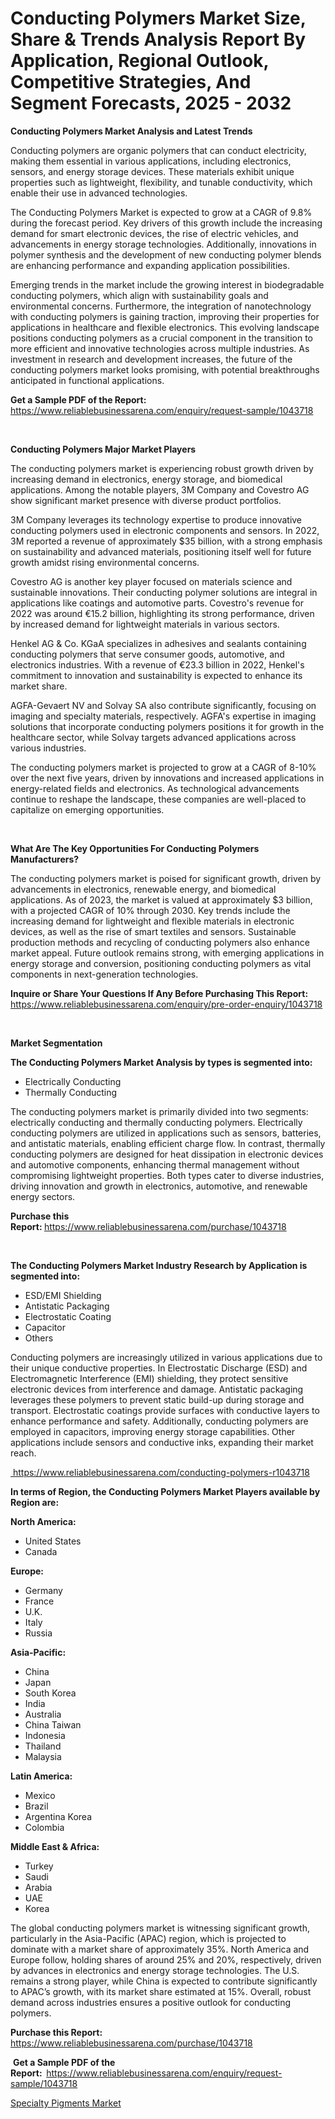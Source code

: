 <p><h1>Conducting Polymers Market Size, Share & Trends Analysis Report By Application, Regional Outlook, Competitive Strategies, And Segment Forecasts, 2025 - 2032</h1></p><p><strong>Conducting Polymers Market Analysis and Latest Trends</strong></p>
<p><p>Conducting polymers are organic polymers that can conduct electricity, making them essential in various applications, including electronics, sensors, and energy storage devices. These materials exhibit unique properties such as lightweight, flexibility, and tunable conductivity, which enable their use in advanced technologies.</p><p>The Conducting Polymers Market is expected to grow at a CAGR of 9.8% during the forecast period. Key drivers of this growth include the increasing demand for smart electronic devices, the rise of electric vehicles, and advancements in energy storage technologies. Additionally, innovations in polymer synthesis and the development of new conducting polymer blends are enhancing performance and expanding application possibilities.</p><p>Emerging trends in the market include the growing interest in biodegradable conducting polymers, which align with sustainability goals and environmental concerns. Furthermore, the integration of nanotechnology with conducting polymers is gaining traction, improving their properties for applications in healthcare and flexible electronics. This evolving landscape positions conducting polymers as a crucial component in the transition to more efficient and innovative technologies across multiple industries. As investment in research and development increases, the future of the conducting polymers market looks promising, with potential breakthroughs anticipated in functional applications.</p></p>
<p><strong>Get a Sample PDF of the Report:&nbsp;</strong> <a href="https://www.reliablebusinessarena.com/enquiry/request-sample/1043718?utm_campaign=3504&utm_medium=2&utm_source=Github&utm_content=ia&utm_term=01042025&utm_id=conducting-polymers">https://www.reliablebusinessarena.com/enquiry/request-sample/1043718</a></p>
<p>&nbsp;</p>
<p><strong>Conducting Polymers Major Market Players</strong></p>
<p><p>The conducting polymers market is experiencing robust growth driven by increasing demand in electronics, energy storage, and biomedical applications. Among the notable players, 3M Company and Covestro AG show significant market presence with diverse product portfolios.</p><p>3M Company leverages its technology expertise to produce innovative conducting polymers used in electronic components and sensors. In 2022, 3M reported a revenue of approximately $35 billion, with a strong emphasis on sustainability and advanced materials, positioning itself well for future growth amidst rising environmental concerns.</p><p>Covestro AG is another key player focused on materials science and sustainable innovations. Their conducting polymer solutions are integral in applications like coatings and automotive parts. Covestro's revenue for 2022 was around €15.2 billion, highlighting its strong performance, driven by increased demand for lightweight materials in various sectors.</p><p>Henkel AG & Co. KGaA specializes in adhesives and sealants containing conducting polymers that serve consumer goods, automotive, and electronics industries. With a revenue of €23.3 billion in 2022, Henkel's commitment to innovation and sustainability is expected to enhance its market share.</p><p>AGFA-Gevaert NV and Solvay SA also contribute significantly, focusing on imaging and specialty materials, respectively. AGFA's expertise in imaging solutions that incorporate conducting polymers positions it for growth in the healthcare sector, while Solvay targets advanced applications across various industries.</p><p>The conducting polymers market is projected to grow at a CAGR of 8-10% over the next five years, driven by innovations and increased applications in energy-related fields and electronics. As technological advancements continue to reshape the landscape, these companies are well-placed to capitalize on emerging opportunities.</p></p>
<p>&nbsp;</p>
<p><strong>What Are The Key Opportunities For Conducting Polymers Manufacturers?</strong></p>
<p><p>The conducting polymers market is poised for significant growth, driven by advancements in electronics, renewable energy, and biomedical applications. As of 2023, the market is valued at approximately $3 billion, with a projected CAGR of 10% through 2030. Key trends include the increasing demand for lightweight and flexible materials in electronic devices, as well as the rise of smart textiles and sensors. Sustainable production methods and recycling of conducting polymers also enhance market appeal. Future outlook remains strong, with emerging applications in energy storage and conversion, positioning conducting polymers as vital components in next-generation technologies.</p></p>
<p><strong>Inquire or Share Your Questions If Any Before Purchasing This Report:</strong> <a href="https://www.reliablebusinessarena.com/enquiry/pre-order-enquiry/1043718?utm_campaign=3504&utm_medium=2&utm_source=Github&utm_content=ia&utm_term=01042025&utm_id=conducting-polymers">https://www.reliablebusinessarena.com/enquiry/pre-order-enquiry/1043718</a></p>
<p>&nbsp;</p>
<p><strong>Market Segmentation</strong></p>
<p><strong>The Conducting Polymers Market Analysis by types is segmented into:</strong></p>
<p><ul><li>Electrically Conducting</li><li>Thermally Conducting</li></ul></p>
<p><p>The conducting polymers market is primarily divided into two segments: electrically conducting and thermally conducting polymers. Electrically conducting polymers are utilized in applications such as sensors, batteries, and antistatic materials, enabling efficient charge flow. In contrast, thermally conducting polymers are designed for heat dissipation in electronic devices and automotive components, enhancing thermal management without compromising lightweight properties. Both types cater to diverse industries, driving innovation and growth in electronics, automotive, and renewable energy sectors.</p></p>
<p><strong>Purchase this Report:&nbsp;</strong><a href="https://www.reliablebusinessarena.com/purchase/1043718?utm_campaign=3504&utm_medium=2&utm_source=Github&utm_content=ia&utm_term=01042025&utm_id=conducting-polymers">https://www.reliablebusinessarena.com/purchase/1043718</a></p>
<p>&nbsp;</p>
<p><strong>The Conducting Polymers Market Industry Research by Application is segmented into:</strong></p>
<p><ul><li>ESD/EMI Shielding</li><li>Antistatic Packaging</li><li>Electrostatic Coating</li><li>Capacitor</li><li>Others</li></ul></p>
<p><p>Conducting polymers are increasingly utilized in various applications due to their unique conductive properties. In Electrostatic Discharge (ESD) and Electromagnetic Interference (EMI) shielding, they protect sensitive electronic devices from interference and damage. Antistatic packaging leverages these polymers to prevent static build-up during storage and transport. Electrostatic coatings provide surfaces with conductive layers to enhance performance and safety. Additionally, conducting polymers are employed in capacitors, improving energy storage capabilities. Other applications include sensors and conductive inks, expanding their market reach.</p></p>
<p><a href="https://www.reliablebusinessarena.com/conducting-polymers-r1043718?utm_campaign=3504&utm_medium=2&utm_source=Github&utm_content=ia&utm_term=01042025&utm_id=conducting-polymers">&nbsp;https://www.reliablebusinessarena.com/conducting-polymers-r1043718</a></p>
<p><strong>In terms of Region, the Conducting Polymers Market Players available by Region are:</strong></p>
<p>
    <p> <strong> North America: </strong>
        <ul>
            <li>United States</li>
            <li>Canada</li>
        </ul>
        </p> 
    <p> <strong> Europe: </strong>
        <ul>
            <li>Germany</li>
            <li>France</li>
            <li>U.K.</li>
            <li>Italy</li>
            <li>Russia</li>
        </ul>
        </p> 
    <p> <strong> Asia-Pacific: </strong>
        <ul>
            <li>China</li>
            <li>Japan</li>
            <li>South Korea</li>
            <li>India</li>
            <li>Australia</li>
            <li>China Taiwan</li>
            <li>Indonesia</li>
            <li>Thailand</li>
            <li>Malaysia</li>
        </ul>
        </p> 
    <p> <strong> Latin America: </strong>
        <ul>
            <li>Mexico</li>
            <li>Brazil</li>
            <li>Argentina Korea</li>
            <li>Colombia</li>
        </ul>
        </p> 
    <p> <strong> Middle East & Africa: </strong>
        <ul>
            <li>Turkey</li>
            <li>Saudi</li>
            <li>Arabia</li>
            <li>UAE</li>
            <li>Korea</li>
        </ul>
    </p>
    </p>
<p><p>The global conducting polymers market is witnessing significant growth, particularly in the Asia-Pacific (APAC) region, which is projected to dominate with a market share of approximately 35%. North America and Europe follow, holding shares of around 25% and 20%, respectively, driven by advances in electronics and energy storage technologies. The U.S. remains a strong player, while China is expected to contribute significantly to APAC’s growth, with its market share estimated at 15%. Overall, robust demand across industries ensures a positive outlook for conducting polymers.</p></p>
<p><strong>Purchase this Report: </strong><a href="https://www.reliablebusinessarena.com/purchase/1043718?utm_campaign=3504&utm_medium=2&utm_source=Github&utm_content=ia&utm_term=01042025&utm_id=conducting-polymers">https://www.reliablebusinessarena.com/purchase/1043718</a></p>
<p>&nbsp;<strong>Get a Sample PDF of the Report:&nbsp;&nbsp;</strong><a href="https://www.reliablebusinessarena.com/enquiry/request-sample/1043718?utm_campaign=3504&utm_medium=2&utm_source=Github&utm_content=ia&utm_term=01042025&utm_id=conducting-polymers">https://www.reliablebusinessarena.com/enquiry/request-sample/1043718</a></p>
<p><strong></strong></p>
<p><p><a href="https://github.com/OlenFleming68/Market-Research-Report-List-1/blob/main/specialty-pigments-market.md?utm_campaign=3504&utm_medium=2&utm_source=Github&utm_content=ia&utm_term=01042025&utm_id=conducting-polymers">Specialty Pigments Market</a></p></p>